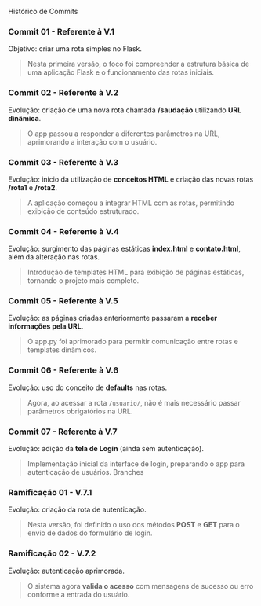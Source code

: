 Histórico de Commits
### **Commit 01 - Referente à V.1**
Objetivo: criar uma rota simples no Flask.  
> Nesta primeira versão, o foco foi compreender a estrutura básica de uma aplicação Flask e o funcionamento das rotas iniciais.

### **Commit 02 - Referente à V.2**
Evolução: criação de uma nova rota chamada **/saudação** utilizando **URL dinâmica**.  
> O app passou a responder a diferentes parâmetros na URL, aprimorando a interação com o usuário.

### **Commit 03 - Referente à V.3**
Evolução: início da utilização de **conceitos HTML** e criação das novas rotas **/rota1** e **/rota2**.  
> A aplicação começou a integrar HTML com as rotas, permitindo exibição de conteúdo estruturado.

### **Commit 04 - Referente à V.4**
Evolução: surgimento das páginas estáticas **index.html** e **contato.html**, além da alteração nas rotas.  
> Introdução de templates HTML para exibição de páginas estáticas, tornando o projeto mais completo.

### **Commit 05 - Referente à V.5**
Evolução: as páginas criadas anteriormente passaram a **receber informações pela URL**.  
> O app.py foi aprimorado para permitir comunicação entre rotas e templates dinâmicos.

### **Commit 06 - Referente à V.6**
Evolução: uso do conceito de **defaults** nas rotas.  
> Agora, ao acessar a rota `/usuario/`, não é mais necessário passar parâmetros obrigatórios na URL.
> 
### **Commit 07 - Referente à V.7**
Evolução: adição da **tela de Login** (ainda sem autenticação).  
> Implementação inicial da interface de login, preparando o app para autenticação de usuários.
Branches
> 
### **Ramificação 01 - V.7.1**
Evolução: criação da rota de autenticação.  
> Nesta versão, foi definido o uso dos métodos **POST** e **GET** para o envio de dados do formulário de login.

### **Ramificação 02 - V.7.2**
Evolução: autenticação aprimorada.  
> O sistema agora **valida o acesso** com mensagens de sucesso ou erro conforme a entrada do usuário.
